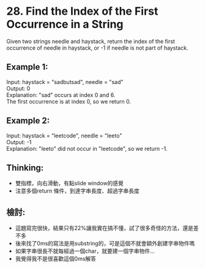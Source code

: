 # 28. Find the Index of the First Occurrence in a String
Given two strings needle and haystack, return the index of the first occurrence of needle in haystack, or -1 if needle is not part of haystack.

## Example 1:
Input: haystack = "sadbutsad", needle = "sad"\
Output: 0\
Explanation: "sad" occurs at index 0 and 6.\
The first occurrence is at index 0, so we return 0.

## Example 2:
Input: haystack = "leetcode", needle = "leeto"\
Output: -1\
Explanation: "leeto" did not occur in "leetcode", so we return -1.

## Thinking:
- 雙指標，向右滑動，有點slide window的感覺
- 注意多個return 條件，到達字串長度、超過字串長度

## 檢討:
- 這題寫完很快，結果只有22%讓我實在搞不懂，試了很多奇怪的方法，還是差不多
- 後來找了0ms的寫法是用substring的，可是這個不就會額外創建字串物件嗎
- 如果字串很長不就每經過一個char，就要建一個字串物件...
- 我覺得我不是很喜歡這個0ms解答
